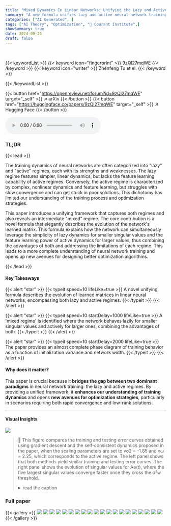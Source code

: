 ```yaml
---
title: "Mixed Dynamics In Linear Networks: Unifying the Lazy and Active Regimes"
summary: "A new formula unifies lazy and active neural network training regimes, revealing a mixed regime that combines their strengths for faster convergence and low-rank bias."
categories: ["AI Generated", ]
tags: ["AI Theory", "Optimization", "🏢 Courant Institute",]
showSummary: true
date: 2024-09-26
draft: false
---
```


<br>

{{< keywordList >}}
{{< keyword icon="fingerprint" >}} 9zQl27mqWE {{< /keyword >}}
{{< keyword icon="writer" >}} Zhenfeng Tu et el. {{< /keyword >}}
 
{{< /keywordList >}}

{{< button href="https://openreview.net/forum?id=9zQl27mqWE" target="_self" >}}
↗ arXiv
{{< /button >}}
{{< button href="https://huggingface.co/papers/9zQl27mqWE" target="_self" >}}
↗ Hugging Face
{{< /button >}}



<audio controls>
    <source src="https://ai-paper-reviewer.com/9zQl27mqWE/podcast.wav" type="audio/wav">
    Your browser does not support the audio element.
</audio>


### TL;DR


{{< lead >}}

The training dynamics of neural networks are often categorized into "lazy" and "active" regimes, each with its strengths and weaknesses.  The lazy regime features simpler, linear dynamics, but lacks the feature learning capability of active regimes. Conversely, the active regime is characterized by complex, nonlinear dynamics and feature learning, but struggles with slow convergence and can get stuck in poor solutions. This dichotomy has limited our understanding of the training process and optimization strategies. 

This paper introduces a unifying framework that captures both regimes and also reveals an intermediate "mixed" regime.  The core contribution is a novel formula that elegantly describes the evolution of the network's learned matrix.  This formula explains how the network can simultaneously leverage the simplicity of lazy dynamics for smaller singular values and the feature learning power of active dynamics for larger values, thus combining the advantages of both and addressing the limitations of each regime. This leads to a more complete understanding of neural network training and opens up new avenues for designing better optimization algorithms.

{{< /lead >}}


#### Key Takeaways

{{< alert "star" >}}
{{< typeit speed=10 lifeLike=true >}} A novel unifying formula describes the evolution of learned matrices in linear neural networks, encompassing both lazy and active regimes. {{< /typeit >}}
{{< /alert >}}

{{< alert "star" >}}
{{< typeit speed=10 startDelay=1000 lifeLike=true >}} A 'mixed regime' is identified where the network behaves lazily for smaller singular values and actively for larger ones, combining the advantages of both. {{< /typeit >}}
{{< /alert >}}

{{< alert "star" >}}
{{< typeit speed=10 startDelay=2000 lifeLike=true >}} The paper provides an almost complete phase diagram of training behavior as a function of initialization variance and network width. {{< /typeit >}}
{{< /alert >}}

#### Why does it matter?
This paper is crucial because it **bridges the gap between two dominant paradigms** in neural network training: the lazy and active regimes.  By providing a unified framework, it **enhances our understanding of training dynamics** and opens **new avenues for optimization strategies**, particularly in scenarios requiring both rapid convergence and low-rank solutions.

------
#### Visual Insights



![](https://ai-paper-reviewer.com/9zQl27mqWE/figures_2_1.jpg)

> 🔼 This figure compares the training and testing error curves obtained using gradient descent and the self-consistent dynamics proposed in the paper, when the scaling parameters are set to γσ2 = -1.85 and γω = 2.25, which corresponds to the active regime. The left panel shows that both methods yield similar training and testing error curves. The right panel shows the evolution of singular values for Ae(t), where the five largest singular values converge faster once they cross the σ²w threshold.
> <details>
> <summary>read the caption</summary>
> Figure 1: For both plots, we train either using gradient descent or the self-consistent dynamics from equation (1), with the scaling γσ2 = -1.85, γω = 2.25 which lies in the active regime. (Left panel): We plot train and test error for both dynamics. We observe that the train/test error for gradient descent is very close to the train/test error for the self-consistent dynamics. (Right panel): We plot with a solid line the singular values of Ae(t) when running the self-consistent dynamics, and use a dashed line for the singular values from running gradient descent. In this experiment, RankA* = 5. We use different colors for the 5 largest singular values and the same color for the remaining singular values. We can see how the 5 largest singular values ‘speed up’ as they cross the σ²w threshold, allowing them to converge earlier than the rest. The minimal test error is achieved in the short period where the large singular values have converged but not the rest.
> </details>







### Full paper

{{< gallery >}}
<img src="https://ai-paper-reviewer.com/9zQl27mqWE/1.png" class="grid-w50 md:grid-w33 xl:grid-w25" />
<img src="https://ai-paper-reviewer.com/9zQl27mqWE/2.png" class="grid-w50 md:grid-w33 xl:grid-w25" />
<img src="https://ai-paper-reviewer.com/9zQl27mqWE/3.png" class="grid-w50 md:grid-w33 xl:grid-w25" />
<img src="https://ai-paper-reviewer.com/9zQl27mqWE/4.png" class="grid-w50 md:grid-w33 xl:grid-w25" />
<img src="https://ai-paper-reviewer.com/9zQl27mqWE/5.png" class="grid-w50 md:grid-w33 xl:grid-w25" />
<img src="https://ai-paper-reviewer.com/9zQl27mqWE/6.png" class="grid-w50 md:grid-w33 xl:grid-w25" />
<img src="https://ai-paper-reviewer.com/9zQl27mqWE/7.png" class="grid-w50 md:grid-w33 xl:grid-w25" />
<img src="https://ai-paper-reviewer.com/9zQl27mqWE/8.png" class="grid-w50 md:grid-w33 xl:grid-w25" />
<img src="https://ai-paper-reviewer.com/9zQl27mqWE/9.png" class="grid-w50 md:grid-w33 xl:grid-w25" />
<img src="https://ai-paper-reviewer.com/9zQl27mqWE/10.png" class="grid-w50 md:grid-w33 xl:grid-w25" />
<img src="https://ai-paper-reviewer.com/9zQl27mqWE/11.png" class="grid-w50 md:grid-w33 xl:grid-w25" />
<img src="https://ai-paper-reviewer.com/9zQl27mqWE/12.png" class="grid-w50 md:grid-w33 xl:grid-w25" />
<img src="https://ai-paper-reviewer.com/9zQl27mqWE/13.png" class="grid-w50 md:grid-w33 xl:grid-w25" />
<img src="https://ai-paper-reviewer.com/9zQl27mqWE/14.png" class="grid-w50 md:grid-w33 xl:grid-w25" />
<img src="https://ai-paper-reviewer.com/9zQl27mqWE/15.png" class="grid-w50 md:grid-w33 xl:grid-w25" />
<img src="https://ai-paper-reviewer.com/9zQl27mqWE/16.png" class="grid-w50 md:grid-w33 xl:grid-w25" />
<img src="https://ai-paper-reviewer.com/9zQl27mqWE/17.png" class="grid-w50 md:grid-w33 xl:grid-w25" />
<img src="https://ai-paper-reviewer.com/9zQl27mqWE/18.png" class="grid-w50 md:grid-w33 xl:grid-w25" />
<img src="https://ai-paper-reviewer.com/9zQl27mqWE/19.png" class="grid-w50 md:grid-w33 xl:grid-w25" />
<img src="https://ai-paper-reviewer.com/9zQl27mqWE/20.png" class="grid-w50 md:grid-w33 xl:grid-w25" />
{{< /gallery >}}